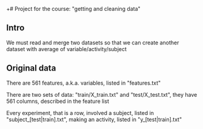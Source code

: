 +# Project for the course: "getting and cleaning data" 

## Intro

We must read and merge two datasets so that we can create another dataset
with average of variable/activity/subject

## Original data

There are 561 features, a.k.a. variables, listed in "features.txt"

There are two sets of data: "train/X_train.txt" and "test/X_test.txt", they have 561 columns, described in the feature list

Every experiment, that is a row, involved a subject, listed in "subject_[test|train].txt", making an activity, listed in "y_[test|train].txt"


